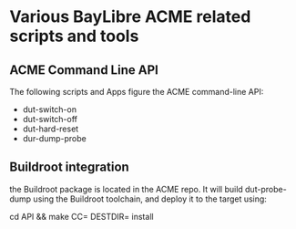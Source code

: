 # Various BayLibre ACME related scripts and tools #

## ACME  Command Line API ##

The following scripts and Apps figure the ACME command-line API:

* dut-switch-on
* dut-switch-off
* dut-hard-reset
* dur-dump-probe

## Buildroot integration

the Buildroot package is located in the ACME repo. It will
build dut-probe-dump using the Buildroot toolchain, and deploy
it to the target using:

cd API && make CC= DESTDIR= install
